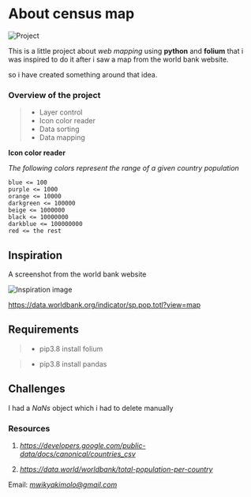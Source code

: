 # About census map
![Project](https://i.ibb.co/Qc6BXKw/Census-map.png)

This is a little project about *web mapping* using **python** and **folium** that i was inspired to do it after i
saw a map from the world bank website.

so i have created something around that idea. 

### Overview of the project 
> - Layer control
> - Icon color reader
> - Data sorting
> - Data mapping

**Icon color reader**

*The following colors represent the range of a given country  population*
    
    blue <= 100
    purple <= 1000
    orange <= 10000
    darkgreen <= 100000
    beige <= 1000000
    black <= 10000000
    darkblue <= 100000000
    red <= the rest

## Inspiration

A screenshot from the world bank website

![Inspiration image](https://i.ibb.co/GcTZDmX/Screenshot-from-2019-11-27-20-31-10.png)


<https://data.worldbank.org/indicator/sp.pop.totl?view=map>

## Requirements

> - pip3.8 install folium

> - pip3.8 install pandas

## Challenges

I had a *NaNs* object which i had to delete manually 

### Resources

  1. *<https://developers.google.com/public-data/docs/canonical/countries_csv>*

1. *<https://data.world/worldbank/total-population-per-country>*

Email: *mwikyakimolo@gmail.com*
